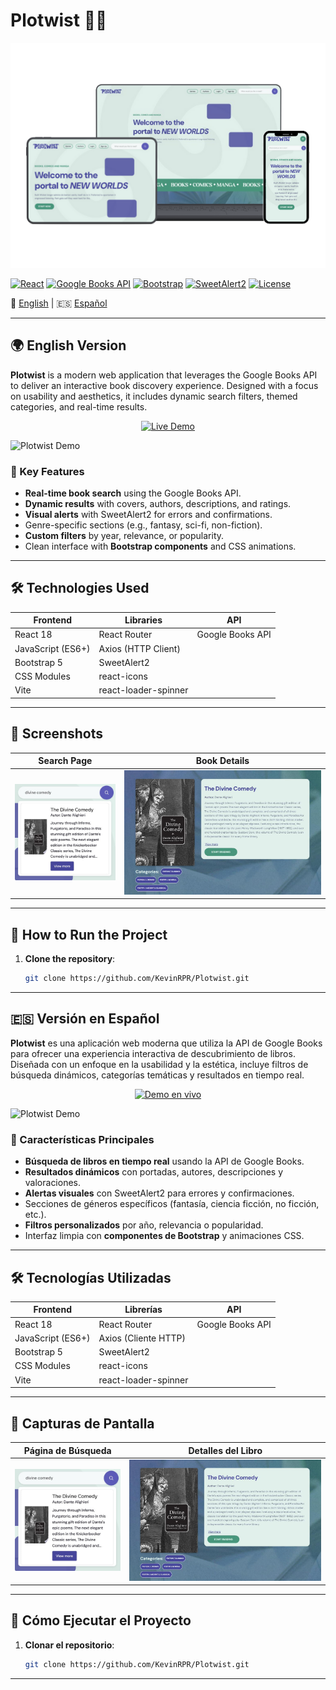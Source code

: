 # Plotwist 📖✨
<p align="center">
  <img src="docs/img1.png" alt="Banner del proyecto">
</p>

[![React](https://img.shields.io/badge/React-18.2.0-61DAFB?logo=react)](https://react.dev/)
[![Google Books API](https://img.shields.io/badge/API-Google_Books-4285F4?logo=google)](https://developers.google.com/books)
[![Bootstrap](https://img.shields.io/badge/Bootstrap-5.3.0-7952B3?logo=bootstrap)](https://getbootstrap.com/)
[![SweetAlert2](https://img.shields.io/badge/SweetAlert2-11.7.0-EE590F?logo=sweetalert2)](https://sweetalert2.github.io/)
[![License](https://img.shields.io/badge/License-MIT-green)](https://opensource.org/licenses/MIT)

🔹 [English](#english-version) | 🇪🇸 [Español](#versión-en-español)

---

## 🌍 English Version

**Plotwist** is a modern web application that leverages the Google Books API to deliver an interactive book discovery experience. Designed with a focus on usability and aesthetics, it includes dynamic search filters, themed categories, and real-time results.

<p align="center">
  <a href="https://lpga2-0.web.app/" target="_blank">
    <img src="https://img.shields.io/badge/Live%20Demo-View%20Now-28a745?style=for-the-badge&logo=googlechrome&logoColor=white" alt="Live Demo">
  </a>
</p>

![Plotwist Demo](docs/demo.gif)

### 🌟 Key Features
- **Real-time book search** using the Google Books API.
- **Dynamic results** with covers, authors, descriptions, and ratings.
- **Visual alerts** with SweetAlert2 for errors and confirmations.
- Genre-specific sections (e.g., fantasy, sci-fi, non-fiction).
- **Custom filters** by year, relevance, or popularity.
- Clean interface with **Bootstrap components** and CSS animations.

---

## 🛠️ Technologies Used

| **Frontend**       | **Libraries**         | **API**               |
|--------------------|----------------------|-----------------------|
| React 18           | React Router         | Google Books API      |
| JavaScript (ES6+)  | Axios (HTTP Client)  |                       |
| Bootstrap 5        | SweetAlert2          |                       |
| CSS Modules        | react-icons          |                       |
| Vite               | react-loader-spinner |                       |

---

## 📸 Screenshots

| **Search Page**      | **Book Details**   |
|----------------------|------------------------|
|  <img src="docs/img2.jpeg" alt="ss1">| <img src="docs/img3.jpeg" alt="ss2"> |

---

## 🚀 How to Run the Project

1. **Clone the repository**:
   ```bash
   git clone https://github.com/KevinRPR/Plotwist.git
   ```

---

## 🇪🇸 Versión en Español

**Plotwist** es una aplicación web moderna que utiliza la API de Google Books para ofrecer una experiencia interactiva de descubrimiento de libros. Diseñada con un enfoque en la usabilidad y la estética, incluye filtros de búsqueda dinámicos, categorías temáticas y resultados en tiempo real.

<p align="center">
  <a href="https://lpga2-0.web.app/" target="_blank">
    <img src="https://img.shields.io/badge/Demo%20en%20vivo-Ver%20ahora-28a745?style=for-the-badge&logo=googlechrome&logoColor=white" alt="Demo en vivo">
  </a>
</p>

![Plotwist Demo](docs/demo.gif)

### 🌟 Características Principales
- **Búsqueda de libros en tiempo real** usando la API de Google Books.
- **Resultados dinámicos** con portadas, autores, descripciones y valoraciones.
- **Alertas visuales** con SweetAlert2 para errores y confirmaciones.
- Secciones de géneros específicos (fantasía, ciencia ficción, no ficción, etc.).
- **Filtros personalizados** por año, relevancia o popularidad.
- Interfaz limpia con **componentes de Bootstrap** y animaciones CSS.

---

## 🛠️ Tecnologías Utilizadas

| **Frontend**       | **Librerías**        | **API**               |
|--------------------|---------------------|-----------------------|
| React 18           | React Router        | Google Books API      |
| JavaScript (ES6+)  | Axios (Cliente HTTP)|                       |
| Bootstrap 5        | SweetAlert2         |                       |
| CSS Modules        | react-icons         |                       |
| Vite               | react-loader-spinner|                       |

---

## 📸 Capturas de Pantalla

| **Página de Búsqueda** | **Detalles del Libro**  |
|------------------------|------------------------|
|  <img src="docs/img2.jpeg" alt="ss1">| <img src="docs/img3.jpeg" alt="ss2"> |

---

## 🚀 Cómo Ejecutar el Proyecto

1. **Clonar el repositorio**:
   ```bash
   git clone https://github.com/KevinRPR/Plotwist.git
   ```

---
